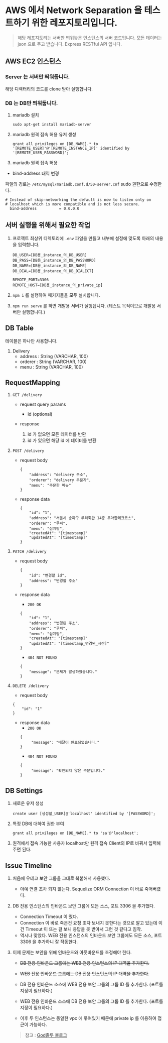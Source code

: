 # AWS 에서 Network Separation 을 테스트하기 위한 레포지토리입니다.

> 해당 레포지토리는 서버만 띄워놓은 인스턴스의 서버 코드입니다.
> 모든 데이터는 json 으로 주고 받습니다.
> Express RESTful API 입니다.

## AWS EC2 인스턴스

### Server 는 서버만 띄워둡니다.

해당 디렉터리의 코드를 clone 받아 실행합니다.

### DB 는 DB만 띄워둡니다.
1. mariadb 설치
    ```
    sudo apt-get install mariadb-server
    ```

2. mariadb 원격 접속 허용 유저 생성
    ```
    grant all privileges on [DB_NAME].* to '[REMOTE_USER]'@'[REMOTE_INSTANCE_IP]' identified by '[REMOTE_USER_PASSWORD]';
    ```

3. mariadb 원격 접속 허용

* bind-address 대역 변경

파일의 경로는 ``/etc/mysql/mariadb.conf.d/50-server.cnf`` sudo 권한으로 수정한다.

```
# Instead of skip-networking the default is now to listen only on
# localhost which is more compatible and is not less secure.
  bind-address          = 0.0.0.0
```

## 서버 실행을 위해서 필요한 작업

1. 프로젝트 최상위 디렉토리에 ``.env`` 파일을 만들고 내부에 설정에 맞도록 아래의 내용을 입력합니다.
    ```
    DB_USER=[DB용_instance_의_DB_USER]
    DB_PASS=[DB용_instance_의_DB_PASSWORD]
    DB_NAME=[DB용_instance_의_DB_NAME]
    DB_DIAL=[DB용_instance_의_DB_DIALECT]
    
    REMOTE_PORT=3306
    REMOTE_HOST=[DB용_instance_의_private_ip]
    ```

2. ``npm i`` 를 실행하여 패키지들을 모두 설치합니다.

3. ``npm run serve`` 를 하면 개발용 서버가 실행됩니다. (테스트 목적이므로 개발용 서버만 실행합니다.)

## DB Table

테이블은 하나만 사용합니다.

1. Delivery
    - address : String (VARCHAR, 100)
    - orderer : String (VARCHAR, 100)
    - menu : String (VARCHAR, 100)
    
## RequestMapping

1. ``GET /delivery``

    * request query params
        * id (optional)
    
    * response
        1. id 가 없으면 모든 데이터를 반환
        2. id 가 있으면 해당 id 에 데이터를 반환

2. ``POST /delivery``

    * request body
        ```
        {
            "address": "delivery 주소",
            "orderer": "delivery 주문자",
            "menu": "주문한 메뉴"
        }
        ```
    
    * response data
        ```
        {
            "id": "1",
            "address": "서울시 송파구 루터회관 14층 우아한테크코스",
            "orderer": "루피",
            "menu": "삼계탕",
            "createdAt": "[timestamp]"
            "updatedAt": "[timestamp]"
        }
        ```

3. ``PATCH /delivery``

    * request body
        ```
        {
            "id": "변경할 id",
            "address": "변경할 주소"
        }
        ```
      
    * response data
        * ``200 OK``
        ```
        {
            "id": "1",
            "address": "변경된 주소",
            "orderer": "루피",
            "menu": "삼계탕",
            "createdAt": "[timestamp]"
            "updatedAt": "[timestamp_변경된_시간]"
        }
        ```
        * ``404 NOT FOUND``
        ```
        {
            "message": "문제가 발생하였습니다."
        }
        ```

4. ``DELETE /delivery``
    * request body
    ```
    {
        "id": "1"
    }
    ```
   
   * response data
       * ``200 OK``
       ```
       {
            "message": "배달이 완료되었습니다."
       }
       ```
       * ``404 NOT FOUND``
       ```
       {
            "message": "확인되지 않은 주문입니다."
       }
       ```

## DB Settings

1. 새로운 유저 생성
    ```
    create user [생성할_USER]@'localhost' identified by '[PASSWORD]';
    ```

2. 특정 DB에 대하여 권한 부여
    ```
    grant all privileges on [DB_NAME].* to 'sa'@'localhost';
    ```

3. 원격에서 접속 가능한 사용자
localhost만 원격 접속 Client의 IP로 바꿔서 입력해주면 된다.


## Issue Timeline 

1. 처음에 우테코 보안 그룹을 그대로 복붙해서 사용했다.

    * 아예 연결 조차 되지 않는다. Sequelize ORM Connection 이 바로 죽어버렸다.
    
2. DB 전용 인스턴스의 인바운드 보안 그룹에 모든 소스, 포트 3306 을 추가했다.

    * Connection Timeout 이 떴다.
    * Connection 이 바로 죽은건 요청 조차 보내지 못한다는 것으로 알고 있는데 이건 Timeout 이 뜨는 걸 보니 응답을 못 받아서 그런 것 같다고 짐작.
    * 역시나 맞았다. WEB 전용 인스턴스의 인바운드 보안 그룹에도 모든 소스, 포트 3306 을 추가하니 잘 작동한다.
    
3. 이제 문제는 보안을 위해 인바운드와 아웃바운드를 조정해야 한다.

    * ~~DB 전용 인바운드 그룹에는 WEB 전용 인스턴스의 IP 대역을 추가한다.~~
    * ~~WEB 전용 인바운드 그룹에는 DB 전용 인스턴스의 IP 대역을 추가한다.~~
    
    * DB 전용 인바운드 소스에 WEB 전용 보안 그룹의 그룹 ID 를 추가한다. (포트를 지정이 필요하다.)
    * WEB 전용 인바운드 소스에 DB 전용 보안 그룹의 그룹 ID 를 추가한다. (포트를 지정이 필요하다.)
    
    * 이후 두 인스턴스는 동일한 vpc 에 묶여있기 때문에 private ip 를 이용하여 접근이 가능하다.
    
    > 참고 : [God졸두 블로그](https://jojoldu.tistory.com/430)
